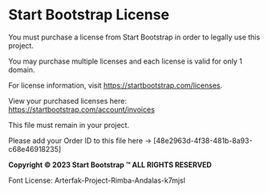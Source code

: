 # Start Bootstrap License

You must purchase a license from Start Bootstrap in order to legally use this project.

You may purchase multiple licenses and each license is valid for only 1 domain.

For license information, visit <https://startbootstrap.com/licenses>.

View your purchased licenses here: <https://startbootstrap.com/account/invoices>

This file must remain in your project.

Please add your Order ID to this file here -> [48e2963d-4f38-481b-8a93-c68e46918235]

__Copyright &copy; 2023 Start Bootstrap &trade; ALL RIGHTS RESERVED__

Font License: Arterfak-Project-Rimba-Andalas-k7mjsl